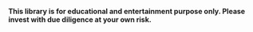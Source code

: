 **This library is for educational and entertainment purpose only. Please invest with due diligence at your own risk.**
